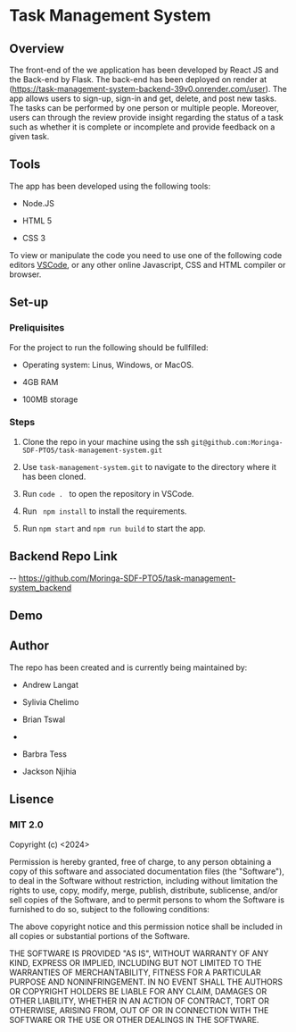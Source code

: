 # Task Management System



## Overview


The front-end of the we application has been developed by React JS and the Back-end by Flask. The back-end has been deployed on render at (https://task-management-system-backend-39v0.onrender.com/user). The app allows users to sign-up, sign-in and get, delete, and post new tasks. The tasks can be performed by one person or multiple people. Moreover, users can through the review provide insight regarding the status of a task such as whether it is complete or incomplete and provide feedback on a given task. 



## Tools


The app has been developed using the following tools:

* Node.JS
  
* HTML 5

* CSS 3
  
    
To view or manipulate the code you need to use one of the following code editors [VSCode](https://www.hostinger.com/tutorials/best-code-editors#1_Visual_Studio_Code), or any other online Javascript, CSS and HTML compiler or browser.


## Set-up


### Preliquisites

For the project to run the following should be fullfilled:

* Operating system: Linus, Windows, or MacOS.
  
* 4GB RAM
  
* 100MB storage
  
### Steps

1. Clone the repo in your machine using the ssh ```git@github.com:Moringa-SDF-PTO5/task-management-system.git```

2. Use ```task-management-system.git``` to navigate to the directory where it has been cloned.

3. Run ```code . ``` to open the repository in VSCode.
  
4. Run  ``` npm install```  to install the requirements.

5. Run ```npm start``` and ```npm run build``` to start the app.

## Backend Repo Link

  -- https://github.com/Moringa-SDF-PTO5/task-management-system_backend

## Demo


## Author
The repo has been created and is currently being maintained by:

- Andrew Langat

- Sylivia Chelimo

- Brian Tswal
- 
- Barbra Tess

- Jackson Njihia


## Lisence

### MIT 2.0

Copyright (c) <2024> <Jackson Njihia>

Permission is hereby granted, free of charge, to any person obtaining a copy of this software and associated documentation files (the "Software"), to deal in the Software without restriction, including without limitation the rights to use, copy, modify, merge, publish, distribute, sublicense, and/or sell copies of the Software, and to permit persons to whom the Software is furnished to do so, subject to the following conditions:

The above copyright notice and this permission notice shall be included in all copies or substantial portions of the Software.

THE SOFTWARE IS PROVIDED "AS IS", WITHOUT WARRANTY OF ANY KIND, EXPRESS OR IMPLIED, INCLUDING BUT NOT LIMITED TO THE WARRANTIES OF MERCHANTABILITY, FITNESS FOR A PARTICULAR PURPOSE AND NONINFRINGEMENT. IN NO EVENT SHALL THE AUTHORS OR COPYRIGHT HOLDERS BE LIABLE FOR ANY CLAIM, DAMAGES OR OTHER LIABILITY, WHETHER IN AN ACTION OF CONTRACT, TORT OR OTHERWISE, ARISING FROM, OUT OF OR IN CONNECTION WITH THE SOFTWARE OR THE USE OR OTHER DEALINGS IN THE SOFTWARE.


  

